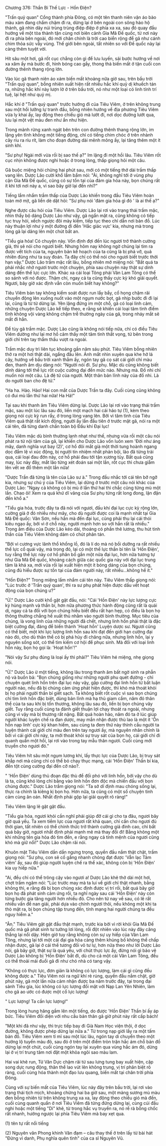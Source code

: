 




Chương 376: Thần Bí Thế Lực - Hồn Điện?


"Trấn quỷ quan" Cổng thành phía Đông, có một tên thanh niên vận áo bào màu xám đang chầm chậm đi ra, dừng lại ở bên ngoài con sông hào hộ thành, gã nhìn dãy núi trùng trùng điệp điệp ở phía xa xa, sau đó quay đầu hướng về một tòa thành tận cùng nơi biên cảnh Gia Mã Đế quốc, từ nơi này đi ra phía bên ngoài, đó mới chân chính là trời cao biển rộng để gã như cánh chim thỏa sức vẫy vùng. Thế giới bên ngoài, tất nhiên so với Đế quốc này lại càng thêm tuyệt vời.

Hít sâu một hơi, gã rốt cục chẳng còn gì để lưu luyến, sải bước hướng về nơi xa xăm ấy mà bước đi, hình bóng cao gầy, thong thả biến mất ở tận cuối con đường thênh thang rộng lớn.

Vào lúc gã thanh niên áo xám biến mất khoảng nữa giờ sau, trên bầu trời "Trấn quỷ quan", bỗng nhiên xuất hiện rất nhiều hắc khí quỷ dị khuếch tán ra, những hắc khí này lượn lờ ở trên bầu trời, nó như một loại có linh tính trí tuệ, lại hệt như quỷ mị.

Hắc khí ở "Trấn quỷ quan" trước hướng đi của Tiêu Viêm, ở trên không trung sau một hồi lưỡng lự tranh đấu, bỗng nhiên hướng về địa phương Tiêu Viêm vừa ly khai ấy, lay động theo chiều gió mà lướt đi, nơi dọc đường lướt qua, lưu lại một vệt màu đen như ẩn như hiện.

Trong mảnh rừng xanh ngát bên trên con đường thênh thang rộng lớn, im lặng yên tĩnh không một tiếng động, chỉ có tiếng chim chóc ở trên nhành cây ríu ra ríu rít, làm cho đoạn đường dài mênh mông ấy, lại tăng thêm một ít sinh khí.

"Sư phụ! Ngài mới vừa rồi bị sao thế ạ?" Im lặng đi một hồi lâu. Tiêu Viêm rốt cục nhịn không được nghi hoặc ở trong lòng, thấp giọng hỏi một câu.

Gã buộc miệng hỏi chừng hai phút sau, mới có một tiếng thở dài trầm thấp vang lên. Dược Lão cười khổ lẩm bẩm nói: "Ài, không nghĩ tới ở vùng phụ cận Gia Mã Đế quốc, cũng có sự tồn tại của đám gia hỏa này, bọn chúng rất ít khi tới nơi này a, vì sao bây giờ lại đến nhỉ?"

Tiếng lẩm nhẩm trầm thấp của Dược Lão khiến trong đầu Tiêu Viêm hoàn toàn mờ mịt, gã liền dè dặt hỏi: "Sư phụ nói 'đám gia hỏa gì đó ' là ai thế ạ?"

Nghe được câu hỏi của Tiêu Viêm. Dược Lão lại rơi vào trạng thái trầm mặc, nhìn thấy bộ dáng Dược Lão như vậy, gã ngẩn mặt ra, cũng không có tiếp tục truy hỏi, xếch ngược đôi mày kiếm, tiếp tục theo chỉ dẫn nơi bản đồ. Lúc này thuận lợi như ý một đường đi đến 'Hắc giác vực' kia, nhưng mà trong lòng gã lại dâng lên một chút bất an.

"Tiểu gia hỏa! Có chuyện này. Vốn định đợi đến lúc ngươi trở thành cường giả, thì sẽ nói cho ngươi biết. Nhưng hôm nay không ngờ chúng lại tìm ra được vết tích của ta, nguyên bản kế hoạch của ta cũng là bị phá vỡ, quả nhiên đúng như ta suy đoán. Ta đây chỉ có thể nói cho ngươi biết trước thời hạn vậy." Dược Lão trầm mặc rất lâu, bỗng nhiên mở miệng nói: "Bất quá ta phải nhắc nhở ngươi trước một chuyện, phía sau chuyện này thật sự dính dáng đến thế lực cực lớn. Khác xa cái loại Tông phái Vân Lam Tông có thể so sánh với nó được. Thậm chí, ngay cả ta cũng thấy cực kỳ khó giải quyết. Ngươi, bây giờ xác định vẫn còn muốn biết hay không?"

Tiêu Viêm bàn tay không kiểm soát được run lẩy bẩy, cổ họng chậm rãi chuyển động lên xuống nuốt vào một ngụm nước bọt, gã nhịp bước đi đi lại lại, cũng là từ từ dừng lại. Yên lặng đứng im một chỗ, gã có loại linh cảm, những chuyện Dược Lão kể tiếp theo, e rằng sẽ khiến cái loại tâm tình điềm tĩnh không vội vàng không chậm trễ thường ngày của gã, trong nháy mắt sẽ mất đi hẳn.

Để tùy gã trầm mặc. Dược Lão cũng là không nói tiếp nữa, chỉ có điều Tiêu Viêm dường như lại mơ hồ cảm thấy một tâm tình thất vọng, từ bên trong giới chỉ trên tay thẩm thấu vượt ra ngoài.

Trầm mặc duy trì liên tục khoảng gần năm sáu phút. Tiêu Viêm bỗng nhiên thở ra một hơi thật dài, ngẩng đầu lên. Ánh mắt nhìn xuyên qua khe hở lá cây, hướng về bầu trời xanh thẳm ấy, ngón tay gã cọ sát cái giới chỉ màu đen, thanh âm dịu dàng nói: "Người nói đi. Sư phụ. Mặc dù cũng không biết dính dáng tới thế lực rốt cuộc cường đại đến mức nào. Nhưng mà. Đồ nhi chỉ muốn nói một câu. Là đệ tử của người. Một thân bản lĩnh này của đồ nhi. Là do người ban cho đệ tử."

"Ha ha. Hảo. Hảo! Hai con mắt của Dược Trần ta đây. Cuối cùng cũng không có đui mù lần thứ hai nữa! Ha Hả!"

Tại sau khi thanh âm Tiêu Viêm dừng lại. Dược Lão lại rơi vào trạng thái trầm mặc, sau một lúc lâu sau đó, liền một mạch hai cái hảo tự (1), kèm theo giọng nói cực kỳ run rẩy, ở trong lòng vang lên. Bởi vì tâm tình của Tiêu Viêm quả thật rất kích động, người ấy lần đầu tiên ở trước mặt gã, nói ra một cái tên, đã từng danh chấn toàn bộ Đấu khí Đại lục!

Tiêu Viêm mặc dù bình thường lạnh nhạt như thế, nhưng vừa rồi một câu nói phát ra từ nội tâm của gã, lại khiến cho Dược Lão vốn luôn xem 'Đời như áng mây, danh nghĩa vụt bay (2)', cơ hồ đôi mắt già một thời tung hoành ngang dọc đẩm lệ vì xúc động, bị người tín nhiệm nhất phản bội, lão đã từng trải qua, cái loại đau đớn này, cơ hồ phải đau tới tận xương tủy. Bất quá cũng may, lúc này đây, mắt lão từng xét đoán sai một lần, rốt cục thì chưa giẫm lên vết xe đổ thêm một lần nữa!

"Dược Trần đã từng là tên của Lão sư à." Trong đầu nhắc tới cái tên bỡ ngỡ kia, nhưng sự chú ý của Tiêu Viêm, lại dừng ở trước một câu nói khác của Dược Lão: "Ngay cả không có bị mù ở lần thứ hai thì chắc cũng từng mù một lần. Chao ôi! Xem ra quá khứ dĩ vãng của Sư phụ từng rất long đong, lận đận đến khổ a."

"Tiểu gia hỏa, trước đây ta đã nói với ngươi, đấu khí đại lục cực kỳ rộng lớn, cường giả ở đó nhiều như mây, cho dù người được coi là mạnh nhất tại Gia Mã Đế quốc: Vân Sơn, nếu hắn mà đến đại lục, cũng phải thu lại cái thói kiêu ngạo ấy, bởi vì ở chỗ này, người mạnh hơn so với hắn rất là nhiều." Trong âm điệu của Dược Lão kéo dài, thoáng có phần thê lương, thu hút tinh thần của Tiêu Viêm không dám có chút phân tán.

"Bởi vì cương vực lãnh thổ khổng lồ, đó là lí do mà nó bồi dưỡng ra rất nhiều thế lực cổ quái vậy, mà trong đó, lại có một thế lực thần bí tên là 'Hồn Điện', tuy rằng thế lực này cơ hồ phân bố gần một nửa đại lục, hơn nữa tương tự như Gia Mã Đế quốc, khoảng cách giữa các quốc gia này với đại lục trung tâm là khá xa, mới vừa rồi lại xuất hiện một ít bóng dáng của bọn chúng, cũng đủ hiểu được sự tồn tại của đám người này, rất nhiều...không hề ít."

"Hồn Điện?" Trong miệng lẩm nhẩm cái tên này. Tiêu Viêm thấp giọng nói: "Lúc trước ở 'Trấn quỷ quan', thì ra sư phụ phát hiện được dấu vết hoạt động của bọn chúng ư?"

"Ừ." Dược Lão cười khổ gật gật đầu, nói: "Cái 'Hồn Điện' này lực lượng cực kỳ hùng mạnh và thần bí, hơn nữa phương thức hành động cũng rất là quái dị, ngay cả ta đối với bọn chúng hiểu biết đều rất hạn hẹp, có điều là bọn họ thông thường chẳng hề xuất thủ nhằm vào người bình thường. Mục tiêu của chúng, là vong linh của những người đã chết, nhưng linh hồn phải thật là đặc biệt cường đại, đáng để biến thành 'Hoạt hồn' Luyện dược sư. Ngươi cũng có thể biết, một khi lực lượng linh hồn sau khi đạt đến giới hạn cường đại nào đó, cho dù thân thể có bị phá hủy đi chăng nữa, nhưng linh hồn, lại y nguyên sống sót, có thể tìm kiếm cơ hội để phục sinh. Mà đối với loại linh hồn này, bọn họ gọi là: 'Hoạt hồn'!"

"Nói vậy Sư phụ đúng là loại ấy thì phải?" Tiêu Viêm hé miệng, nhẹ giọng nói.

"Ừ." Dược Lão ừ một tiếng, không lâu trong thanh âm bất ngờ sinh ra phẫn nộ và buồn bả: "Bọn chúng giống như những người phu quét đường - chỉ chuyên quét linh hồn trên đại lục này vậy, gặp cường đại linh hồn từ bất luận người nào, nếu đã bị chúng cảm ứng phát hiện được, thì khó mà thoát khỏi bị họ phái người thần bí giết sạch. Ta không biết rốt cuộc vì sao bọn chúng chỉ tìm linh hồn đặc biệt, dùng bản lĩnh mà hạ thủ giam cầm, năm đó thân thể của ta sau khi bị tổn thương, không lâu sau đó, liền bị bọn chúng vây giết. Tuy rằng cuối cùng ta đánh giết thuận lợi chạy thoát ra ngoài, nhưng cũng vì vậy mà bị thương rất nặng. Bất quá hoàn hảo, năm đó ta ở lúc giúp người khác luyện chế ra đan dược, may mắn nhận được thù lao là một ít 'Ôn hồn nạp linh' cực kỳ khan hiếm, sau cùng ta đem thứ này thỉnh cầu người ta luyện thành cái giới chỉ màu đen trên tay ngươi ấy, mà nguyên nhân chính là bởi vì cái giới chỉ này, ta mới thoát khỏi sự truy sát của bọn họ, cái giới chỉ đi quanh quẩn một hồi, lại rơi vào trong tay mẫu thân ngươi. Cuối cùng mới truyền cho ngươi đó."

Tiêu Viêm hít sâu một ngụm lương khí, lấy thực lực của Dược Lão, bị truy sát khắp nơi mà cũng chỉ có thể bỏ chạy thục mạng, cái 'Hồn Điện' Thần bí kia, đến tột cùng cường đại đến cỡ nào?.

" 'Hồn Điện' dùng thủ đoạn đặc thù để đối phó với linh hồn, bởi vậy cho dù là ta, cũng khó lòng chỉ bằng vào linh hồn đơn độc mà chiến đấu với bọn chúng được." Dược Lão trầm giọng nói: "Ta sở dĩ định mau chóng sống lại, thực ra chính là kiêng kị bọn họ. Hơn nữa, ta cũng có một số chuyện tình cảm cùng ân oán. Nhất định phải gộp lại giải quyết rõ ràng!"

Tiêu Viêm lặng lẽ gật gật đầu.

"Tiểu gia hỏa, ngươi khỏi cần nghĩ phải giúp đỡ cái gì cho ta đâu, ngươi bây giờ quá yếu. Ta xem tiềm lực của ngươi rất khả quan, chỉ cần cho ngươi đủ thời gian, tất nhiên có thể chính thức trở thành cường giả đinh cao, chỉ bất quá bây giờ, ngươi nhất định phải mạnh mẽ mà thay đổi đi! Bằng không một khi những tên gia hỏa đó tìm đến, e rằng ngay cả tính mệnh của ngươi cũng khó mà giữ nổi!" Dược Lão chậm rãi nói.

Khuôn mặt Tiêu Viêm dần dần ngưng trọng, quyền đầu nắm thật chặt, trầm giọng nói: "Sư phụ, con sẽ cố gắng nhanh chóng đạt được 'Vẫn lạc Tâm viêm' ấy, sau đó giúp người luyện chế ra thể xác, không còn bị 'Hồn Điện' kia uy hiếp nữa."

"Ai, đều chỉ có thể trông cậy vào ngươi a! Dược Lão khẽ thở dài một hơi, chợt trầm ngâm nói: "Lúc trước may mà ta lui về giới chỉ thật nhanh, bằng không thì, e rằng đã bị bọn chúng xác định được vị trí rồi, bất quá bây giờ bọn họ đã phát sinh cảm ứng rồi, ta nghĩ ngày sau cái 'Hồn Điện' này còn từng bước gia tăng người hơn nhiều đó. Cho nên từ nay về sau, có lẽ rất nhiều vấn đề nan giải, phải dựa vào chính ngươi thôi, nếu không một khi ta thò mặt ra, bị bọn chúng tập trung đến, tính mạng hai người chúng ta đều nguy hiểm a."

"Ân." Tiêu Viêm gật gật đầu thật mạnh, trước kia bởi vì rời khỏi Gia Mã Đế quốc mà gã phát sinh tư tưởng lơi lỏng, rồi đột nhiên vào lúc này đây căng thẳng lại nổi dậy. Hiện giờ tuy rằng không còn sự uy hiếp của Vân Lam Tông, nhưng lại tới một cái đại gia hỏa càng thêm khủng bố không thể chấp nhận được, gã lại ở cái thế tương đối vô tư lự, hơn nữa theo như lời Dược Lão nói, gã bây giờ, thật sự là quá yếu, với chút thực lực ấy, đừng nói gì bảo vệ Dược Lão không bị 'Hồn Điện' bắt đi, dù cho cả một cái Vân Lam Tông, đều có thể thoải mái đuổi gã đi như chó nhà có tang vậy.

"Không có thực lực, đơn giản là không có lực lượng, làm cái gì cũng đều không được a." Tiêu Viêm nói ra ngữ khí rẻ rúng, quyền đầu nắm chặt, giờ phút này, gã một lần nữa cảm nhận được ba năm trước đây, tại trong đại sảnh Tiêu gia, lúc không có lực lượng đối mặt với Nạp Lan Yên Nhiên, làm cho gã ao ước có được một cổ lực lượng!

" Lực lượng! Ta cần lực lượng!"

Trong lòng hung hăng gầm lên một tiếng, do được 'Hồn Điện' Thần bí ấy áp bức. Tiêu Viêm đối diện với nhu cầu bản thân gã giờ phút này rất cấp bách!

"Một khi đã như vậy, thì trực tiếp bay đi Già Nam Học viện thôi, ở dọc đường, không được phép dừng lại nữa a." Từ trong nạp giới lấy ra một tấm bản đồ. Tiêu Viêm xem tỉ mỉ sau một lúc lâu, ngón tay di chuyển theo một hướng lộ tuyến màu đỏ, sau đó ở trên một điểm tròn trặn hắc ám chỗ bản đồ dừng lại một chút, cuối cùng ngón tay lại xuyên qua vùng hắc ám đó, dừng lại ở vị trí trung tâm nơi đặt một khỏa ngôi sao màu lam.

Hai vai khẽ run, Tử Vân Dực chậm rãi từ sau lưng tung bay xuất hiện, cặp song dực rung động, thân thể lao vút lên không trung, vị trí phân biệt rõ ràng, cuối cùng hóa thành một đạo lưu quang, biến mất tại chân trời phía Đông.

Cùng với sự biến mất của Tiêu Viêm, lúc này đây trên bầu trời, lại rơi vào trạng thái tịch mịch, khoảng chừng hai ba giờ sau, một mảng sương mù màu đen bỗng nhiên từ trên không trung xa xa, lay động theo chiều gió mà đến, cuối cùng quanh quẩn ở nơi Tiêu Viêm đã từng đứng dừng lại, cùng cúi đầu nghi hoặc một tiếng "Di" khẽ, từ trong hắc vụ truyền ra, nó rề rà bỗng chốc rất nhanh, hướng ngược lại phía Tiêu Viêm mà bay xẹt qua.

(1) tên tự rất nổi tiếng

(2) Nguyên văn Phong khinh Vân đạm – câu thay thế ở trên lấy từ bài hát "Đừng vì danh, Phụ nghĩa quên tình" của ca sĩ Nguyên Vũ.




